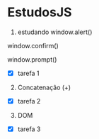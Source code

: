# EstudosJS
1. estudando window.alert()  

window.confirm()

window.prompt()

- [X]  tarefa 1

2. Concatenação (+)

- [X]  tarefa 2

3. DOM

- [X]  tarefa 3
